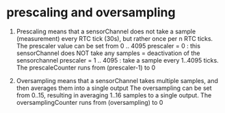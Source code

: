 # prescaling and oversampling

1. Prescaling means that a sensorChannel does not take a sample (measurement) every RTC tick (30s), but rather once per n RTC ticks.
The prescaler value can be set from 0 .. 4095
    prescaler = 0 : this sensorChannel does NOT take any samples = deactivation of the sensorchannel
    prescaler = 1 .. 4095 : take a sample every 1..4095 ticks. The prescaleCounter runs from (prescaler-1) to 0

2. Oversampling means that a sensorChannel takes multiple samples, and then averages them into a single output
The oversampling can be set from 0..15, resulting in averaging 1..16 samples to a single output.
The oversamplingCounter runs from (oversampling) to 0